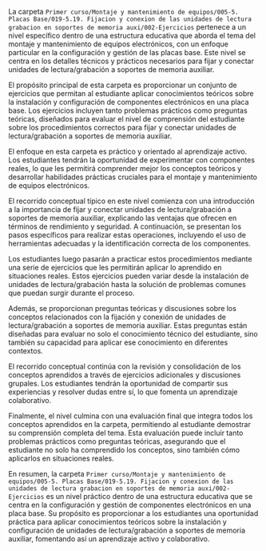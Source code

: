 La carpeta `Primer curso/Montaje y mantenimiento de equipos/005-5. Placas Base/019-5.19. Fijacion y conexion de las unidades de lectura grabacion en soportes de memoria auxi/002-Ejercicios` pertenece a un nivel específico dentro de una estructura educativa que aborda el tema del montaje y mantenimiento de equipos electrónicos, con un enfoque particular en la configuración y gestión de las placas base. Este nivel se centra en los detalles técnicos y prácticos necesarios para fijar y conectar unidades de lectura/grabación a soportes de memoria auxiliar.

El propósito principal de esta carpeta es proporcionar un conjunto de ejercicios que permitan al estudiante aplicar conocimientos teóricos sobre la instalación y configuración de componentes electrónicos en una placa base. Los ejercicios incluyen tanto problemas prácticos como preguntas teóricas, diseñados para evaluar el nivel de comprensión del estudiante sobre los procedimientos correctos para fijar y conectar unidades de lectura/grabación a soportes de memoria auxiliar.

El enfoque en esta carpeta es práctico y orientado al aprendizaje activo. Los estudiantes tendrán la oportunidad de experimentar con componentes reales, lo que les permitirá comprender mejor los conceptos teóricos y desarrollar habilidades prácticas cruciales para el montaje y mantenimiento de equipos electrónicos.

El recorrido conceptual típico en este nivel comienza con una introducción a la importancia de fijar y conectar unidades de lectura/grabación a soportes de memoria auxiliar, explicando las ventajas que ofrecen en términos de rendimiento y seguridad. A continuación, se presentan los pasos específicos para realizar estas operaciones, incluyendo el uso de herramientas adecuadas y la identificación correcta de los componentes.

Los estudiantes luego pasarán a practicar estos procedimientos mediante una serie de ejercicios que les permitirán aplicar lo aprendido en situaciones reales. Estos ejercicios pueden variar desde la instalación de unidades de lectura/grabación hasta la solución de problemas comunes que puedan surgir durante el proceso.

Además, se proporcionan preguntas teóricas y discusiones sobre los conceptos relacionados con la fijación y conexión de unidades de lectura/grabación a soportes de memoria auxiliar. Estas preguntas están diseñadas para evaluar no solo el conocimiento técnico del estudiante, sino también su capacidad para aplicar ese conocimiento en diferentes contextos.

El recorrido conceptual continúa con la revisión y consolidación de los conceptos aprendidos a través de ejercicios adicionales y discusiones grupales. Los estudiantes tendrán la oportunidad de compartir sus experiencias y resolver dudas entre sí, lo que fomenta un aprendizaje colaborativo.

Finalmente, el nivel culmina con una evaluación final que integra todos los conceptos aprendidos en la carpeta, permitiendo al estudiante demostrar su comprensión completa del tema. Esta evaluación puede incluir tanto problemas prácticos como preguntas teóricas, asegurando que el estudiante no solo ha comprendido los conceptos, sino también cómo aplicarlos en situaciones reales.

En resumen, la carpeta `Primer curso/Montaje y mantenimiento de equipos/005-5. Placas Base/019-5.19. Fijacion y conexion de las unidades de lectura grabacion en soportes de memoria auxi/002-Ejercicios` es un nivel práctico dentro de una estructura educativa que se centra en la configuración y gestión de componentes electrónicos en una placa base. Su propósito es proporcionar a los estudiantes una oportunidad práctica para aplicar conocimientos teóricos sobre la instalación y configuración de unidades de lectura/grabación a soportes de memoria auxiliar, fomentando así un aprendizaje activo y colaborativo.

